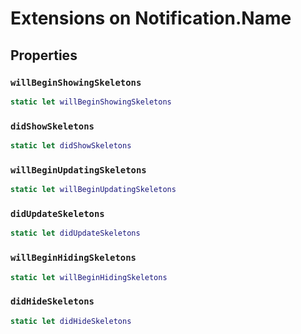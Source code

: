 # Extensions on Notification.Name

## Properties

### `willBeginShowingSkeletons`

``` swift
static let willBeginShowingSkeletons 
```

### `didShowSkeletons`

``` swift
static let didShowSkeletons 
```

### `willBeginUpdatingSkeletons`

``` swift
static let willBeginUpdatingSkeletons 
```

### `didUpdateSkeletons`

``` swift
static let didUpdateSkeletons 
```

### `willBeginHidingSkeletons`

``` swift
static let willBeginHidingSkeletons 
```

### `didHideSkeletons`

``` swift
static let didHideSkeletons 
```
